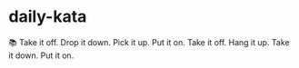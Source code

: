 # daily-kata
:books: Take it off. Drop it down. Pick it up. Put it on. Take it off. Hang it up. Take it down. Put it on.

